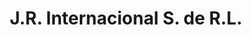 ---
title: "J.R. Internacional S. de R.L."
url: /el-progreso/j-r-internacional-s-de-r-l/
shop: general
---